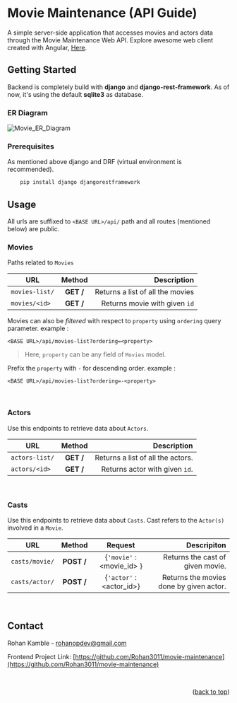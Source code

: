 <div id='main'>

# Movie Maintenance (API Guide) 
A simple server-side application that accesses movies and actors data through the Movie Maintenance Web API.
Explore awesome web client created with Angular, [Here](https://github.com/Rohan3011/movie-maintenance).

</div>


## Getting Started
Backend is completely build with **django** and **django-rest-framework**. As of now,
it's using the default **sqlite3** as database.

### ER Diagram
![Movie_ER_Diagram](https://user-images.githubusercontent.com/76813454/164768169-160b6942-cc90-405d-9562-dfd199c04276.png)


### Prerequisites
As mentioned above django and DRF (virtual environment is recommended).

```sh
    pip install django djangorestframework
```

## Usage
All urls are suffixed to `<BASE URL>/api/` path and 
all routes (mentioned below) are public.

### Movies
 Paths related to `Movies`

| URL        |  Method  | Description  |
| ------------- |:-------------:| -----:       |
|`movies-list/` | **GET /**     |    Returns a list  of all the movies     |
| `movies/<id>` | **GET /**     |   Returns movie with given `id`     |

 Movies can also be *filtered* with respect to `property` using `ordering` query parameter.
example : 

```
<BASE URL>/api/movies-list?ordering=<property>
```


> Here, `property` can be any field of `Movies` model.

Prefix the `property` with `-` for descending order.
example : 
```
<BASE URL>/api/movies-list?ordering=-<property>
```

<br>

### Actors

Use this endpoints to retrieve data about `Actors`.

| URL        |  Method  | Description  |
| ------------- |:-------------:| -----:       |
| `actors-list/`|**GET /**      |      Returns a list  of all the actors.       |
| `actors/<id>` | **GET /**     |    Returns actor with given `id`.         |


<br>

### Casts

Use this endpoints to retrieve data about `Casts`.
Cast refers to the `Actor(s)` involved in a `Movie`.



| URL        |  Method      | Request  | Descripiton|
| ----------       |:--------:    |:-----:   | -------:   |
| `casts/movie/`   |**POST /**   |  {`'movie'` : <movie_id>  }        | Returns the cast of given movie.   |
| `casts/actor/`   | **POST /**        | {`'actor'` : <actor_id>}         | Returns the movies done by given actor. |

<br>


## Contact
Rohan Kamble - rohanopdev@gmail.com

Frontend Project Link: [https://github.com/Rohan3011/movie-maintenance](https://github.com/Rohan3011/movie-maintenance)

<br>

<p align="right">(<a href="#main">back to top</a>)</p>
